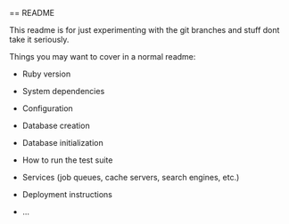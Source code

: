 == README

This readme is for just experimenting with the git branches and stuff dont take it seriously.

Things you may want to cover in a normal readme:

* Ruby version

* System dependencies

* Configuration

* Database creation

* Database initialization

* How to run the test suite

* Services (job queues, cache servers, search engines, etc.)

* Deployment instructions

* ...
